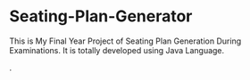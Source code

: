 # Seating-Plan-Generator

This is My Final Year Project of Seating Plan Generation During Examinations. It is totally developed using Java Language.































































.






































